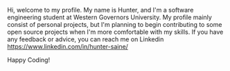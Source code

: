 Hi, welcome to my profile. My name is Hunter, and I'm a software engineering student at Western Governors University. My profile mainly consist of personal projects, but I'm planning to begin contributing to some open source projects when I'm more comfortable with my skills. If you have any feedback or advice, you can reach me on Linkedin https://www.linkedin.com/in/hunter-saine/

Happy Coding!
